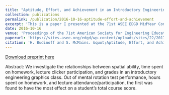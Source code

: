 ```yaml
---
title: "Aptitude, Effort, and Achievement in an Introductory Engineering Design Graphics Class"
collection: publications
permalink: /publication/2016-10-16-aptitude-effort-and-achievement
excerpt: 'This is a paper I presented at the 71st ASEE EDGD MidYear Conference in Nashua, NH.'
date: 2016-10-16
venue: 'Proceedings of the 71st American Society for Engineering Education Engineering Design Graphics Division MidYear Conference'
paperurl: 'https://sites.asee.org/edgd/wp-content/uploads/sites/22/2017/12/Part14-Budinoff-and-McMains.pdf'
citation: 'H. Budinoff and S. McMains. &quot;Aptitude, Effort, and Achievement in an Introductory Engineering Design Graphics Class,&quot; in <i>Proceedings of the 71st American Society for Engineering Education Engineering Design Graphics Division MidYear Conference, Nashua, NH, October 16-18, 2016</i>.' 
---
```

[Download preprint here](http://academicpages.github.io/files/paper1.pdf)

Abstract: We investigate the relationships between spatial ability, time spent on homework, lecture
clicker participation, and grades in an introductory engineering graphics class. Out of mental
rotation test performance, hours spent on homework, and lecture attendance/participation, the
first was found to have the most effect on a student’s total course score. 
